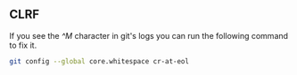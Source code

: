 ## CLRF
If you see the *^M* character in git's logs you can run the following command to fix it.

```bash
git config --global core.whitespace cr-at-eol
```
